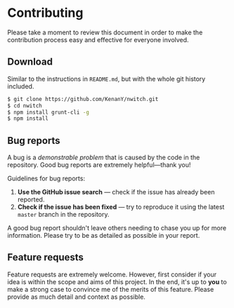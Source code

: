 # Contributing

Please take a moment to review this document in order to make the contribution
process easy and effective for everyone involved.

## Download

Similar to the instructions in `README.md`, but with the whole git history
included.

``` bash
$ git clone https://github.com/KenanY/nwitch.git
$ cd nwitch
$ npm install grunt-cli -g
$ npm install
```

## Bug reports

A bug is a _demonstrable problem_ that is caused by the code in the repository.
Good bug reports are extremely helpful&mdash;thank you!

Guidelines for bug reports:

1. **Use the GitHub issue search** &mdash; check if the issue has already been
   reported.
2. **Check if the issue has been fixed** &mdash; try to reproduce it using the
   latest `master` branch in the repository.

A good bug report shouldn't leave others needing to chase you up for more
information. Please try to be as detailed as possible in your report.

## Feature requests

Feature requests are extremely welcome. However, first consider if your idea is
within the scope and aims of this project. In the end, it's up to **you** to make
a strong case to convince me of the merits of this feature. Please provide as
much detail and context as possible.